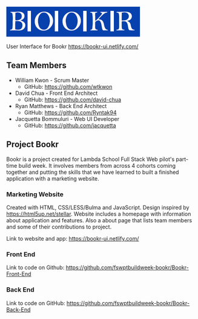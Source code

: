 ![Bookr logo](img/Bookr_logo.png)

User Interface for Bookr
https://bookr-ui.netlify.com/

## Team Members
* William Kwon - Scrum Master
  * GitHub: https://github.com/wtkwon
* David Chua - Front End Architect
  * GitHub: https://github.com/david-chua
* Ryan Matthews - Back End Architect
  * GitHub: https://github.com/Ryntak94
* Jacquetta Bommuluri - Web UI Developer
  * GitHub: https://github.com/jacquetta

## Project Bookr

Bookr is a project created for Lambda School Full Stack Web pilot's part-time build week. It involves members from across 4 cohorts coming together and putting the skills that we have learned to built a finished application with a marketing website. 


### Marketing Website

Created with HTML, CSS/LESS/Bulma and JavaScript. Design inspired by https://html5up.net/stellar. Website includes a homepage with information about application and features. Also a about page that lists team members and some of their contributions to project.

Link to website and app: https://bookr-ui.netlify.com/

### Front End 

Link to code on Github: https://github.com/fswptbuildweek-bookr/Bookr-Front-End

### Back End

Link to code on GitHub: https://github.com/fswptbuildweek-bookr/Bookr-Back-End